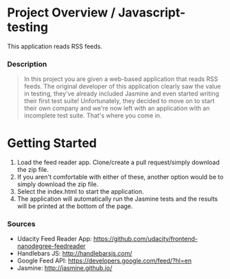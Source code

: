 # Project Overview / Javascript-testing

This application reads RSS feeds.

### Description
> In this project you are given a web-based application that reads RSS feeds.
> The original developer of this application clearly saw the value in testing,
> they've already included Jasmine and even started writing their first test
> suite! Unfortunately, they decided to move on to start their own company and
> we're now left with an application with an incomplete test suite. That's where
> you come in.

# Getting Started

1. Load the feed reader app. Clone/create a pull request/simply download the zip file.
1. If you aren't comfortable with either of these, another option would be to simply download the zip file.
1. Select the index.html to start the application.
1. The application will automatically run the Jasmine tests and the results will be printed at the bottom of the page.

### Sources
* Udacity Feed Reader App: https://github.com/udacity/frontend-nanodegree-feedreader
* Handlebars JS: http://handlebarsjs.com/
* Google Feed API: https://developers.google.com/feed/?hl=en
* Jasmine: http://jasmine.github.io/
